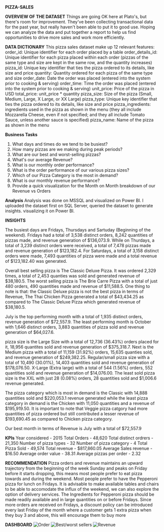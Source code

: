 **PIZZA-SALES**

**OVERVIEW OF THE DATASET**
Things are going OK here at Plato's, but there's room for improvement. They've been collecting transactional data for the past year, but really haven't been able to put it to good use. Hoping we can analyze the data and put together a report to help us find opportunities to drive more sales and work more efficiently.

**DATA DICTIONARY**
This pizza sales dataset make up 12 relevant features:
order_id: Unique identifier for each order placed by a table
order_details_id: Unique identifier for each pizza placed within each order (pizzas of the same type and size are kept in the same row, and the quantity increases)
pizza_id: Unique key identifier that ties the pizza ordered to its details, like size and price
quantity: Quantity ordered for each pizza of the same type and size
order_date: Date the order was placed (entered into the system prior to cooking & serving)
order_time: Time the order was placed (entered into the system prior to cooking & serving)
unit_price: Price of the pizza in USD
total_price: unit_price * quantity
pizza_size: Size of the pizza (Small, Medium, Large, X Large, or XX Large)
pizza_type: Unique key identifier that ties the pizza ordered to its details, like size and price
pizza_ingredients: ingredients used in the pizza as shown in the menu (they all include Mozzarella Cheese, even if not specified; and they all include Tomato Sauce, unless another sauce is specified)
pizza_name: Name of the pizza as shown in the menu


**Business Tasks**
1.	What days and times do we tend to be busiest?
2.	How many pizzas are we making during peak periods?
3.	What are our best and worst-selling pizzas?
4.	What's our average Revenue?
5.	What is our monthly order performance?
6.	What is the order performance of our various pizza sizes?
7.	Which of our Pizza Category is the most in demand?
8.	What is our monthly revenue performance?
9.	Provide a quick visualization for the Month on Month breakdown of our Revenue vs Orders

   
**Analysis**
Analysis was done on MSSQL and visualized on Power BI. I uploaded the dataset first on SQL Server, queried the dataset to generate insights. visualizing it on Power BI.

**INSIGHTS**

The busiest days are Fridays, Thursdays and Sartuday (Beginning of the weekend). Fridays had a total of 3,538 distinct orders, 8,242 quantities of pizzas made, and revenue generation of $136,073.9. While on Thurdays, a total of 3,239 distinct orders were received, a total of 7,478 pizzas made and revenue generation of $123,182.4. For Saturdays, a total of 3,158 distinct orders were made, 7,493 quantities of pizza were made and a total revenue of $123,182.40 was generated.

Overall best selling pizza is The Classic Deluxe Pizza. It was ordered 2,329 times, a total of 2,453 quanties was sold and generated revenue of $38,180.5. The worst selling pizza is The Brie Carre Pizza with a total of just 480 orders, 490 quantities made and revenue of $11,588.5. 
One thing to note is that: the Classic Deluxe pizza is not the best pizza in terms of Revenue, The Thai Chicken Pizza generated a total of $43,434.25 as compared to The Classic Deluxe Pizza which generated revenue of $38,180.5.

July is the top performing month with a total of 1,935 distinct orders, revenue generation of $72,557.9. The least performing month is October with 1,646 distinct orders, 3,883 quantities of pizza sold and revenue generation of $64,027.6.

pizza size is the Large Size with a total of 12,736 (36.43%) orders placed for it, 18,956 quantites sold and revenue generation of $375,318.7. Next is the Medium pizza with a total of 11,159 (31.92%) orders, 15,635 quanties sold, and revenue generation of $249,382.25. Regular/small pizza size with a total of 10,490 (30.01%), 14,403 quantities sold and revenue generation of $178,076.50. X-Large (Extra large) with a total of 544 (1.56%) orders, 552 quantities sold and revenue generation of $14,076.00. The least sold pizza size is the XXL with just 28 (0.08%) orders, 28 quantities sold and $1,006.6 revenue generated.

The pizza category which is most in demand is the Classic with 14,888 quantities sold and $220,053.1 revenue generated while the least pizza category in demand is the Chicken with 11,050 quantities and a revenue of $195,919.50.
It is important to note that Veggie pizza catgory had more quantities of pizza ordered but still contributed a lesser revenue of $193,690.45 as compared to Chicken pizza category.

Our best month in terms of Revenue is July with a total of $72,557.9

**KPIs**
Year considered - 2015
Total Orders - 48,620
Total distinct ordrers - 21,350
Number of pizza types - 32
Number of pizza category - 4
Total Pizza Sold - 49,574
Total revenue - $817,860.05
Average Sales revenue - $16.50
Average order value - 38.31
Average pizzas per order - 2.32

**RECOMMENDATION**
Pizza orders and revenue maintains an upward trajectory from the beginning of the week Sunday and peaks on Friday before it starts dropping, this means most people prefer to eat pizza towards and during the weekend. Most people prefer to have the Pepperoni pizza for lunch on Fridays. It is advisable to make available tables and chairs to be able to accomodate the influx of the weekend, we can also explore the option of delivery services. The Ingredients for Pepperoni pizza should be made readily available and in large quantities on or before Fridays. Since more orders are received on Fridays, a discount policy can be introduced every last Friday of the month where a customer gets 1 extra pizza when they buy 3 and above, this will encourage them to buy more


**DASHBOARD**
![Order](https://github.com/jaybee30/PIZZA-SALES-/assets/106179938/6b74ba6f-afd0-41ed-9e6a-16445f3996ba)
![Best/worst sellers](https://github.com/jaybee30/PIZZA-SALES-/assets/106179938/ba0001ea-79d7-4d95-9794-c5464f0c7f07)
![Revenue](https://github.com/jaybee30/PIZZA-SALES-/assets/106179938/e628704d-278f-4d4b-a818-4c5561b396b7)



